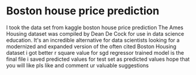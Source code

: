 # Boston house price prediction
I took the data set from kaggle boston house price prediction 
The Ames Housing dataset was compiled by Dean De Cock for use in data science education. It's an incredible alternative for data scientists looking for a modernized and expanded version of the often cited Boston Housing dataset
i got better r square value for sgd regressor
trained model is the final file
i saved predicted values for test set as predicted values 
hope that you will like
pls like and comment ur valuable suggestions
